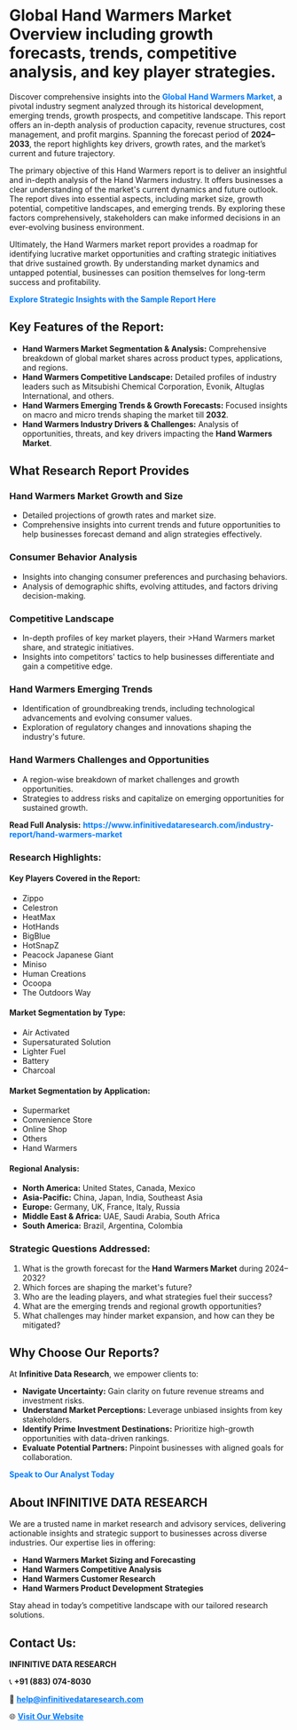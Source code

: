 <h1>Global Hand Warmers Market Overview including growth forecasts, trends, competitive analysis, and key player strategies.</h1>
<p>
Discover comprehensive insights into the 
<a href="https://www.infinitivedataresearch.com/industry-report/hand-warmers-market" rel="dofollow" style="color: #007BFF; text-decoration: none;"><strong>Global Hand Warmers Market</strong></a>, a pivotal industry segment analyzed through its historical development, emerging trends, growth prospects, and competitive landscape. This report offers an in-depth analysis of production capacity, revenue structures, cost management, and profit margins. Spanning the forecast period of <strong>2024–2033</strong>, the report highlights key drivers, growth rates, and the market’s current and future trajectory.
</p>
<p>
The primary objective of this Hand Warmers report is to deliver an insightful and in-depth analysis of the Hand Warmers industry. It offers businesses a clear understanding of the market's current dynamics and future outlook. The report dives into essential aspects, including market size, growth potential, competitive landscapes, and emerging trends. By exploring these factors comprehensively, stakeholders can make informed decisions in an ever-evolving business environment.
</p>
<p>
Ultimately, the Hand Warmers market report provides a roadmap for identifying lucrative market opportunities and crafting strategic initiatives that drive sustained growth. By understanding market dynamics and untapped potential, businesses can position themselves for long-term success and profitability.
</p>
<p>
<a href="https://www.infinitivedataresearch.com/request-sample/reportId=112655" style="color: #007BFF; text-decoration: none;"><strong>Explore Strategic Insights with the Sample Report Here</strong></a>
</p>

<h2>Key Features of the Report:</h2>
<ul>
<li><strong>Hand Warmers Market Segmentation & Analysis:</strong> Comprehensive breakdown of global market shares across product types, applications, and regions.</li>
<li><strong>Hand Warmers Competitive Landscape:</strong> Detailed profiles of industry leaders such as Mitsubishi Chemical Corporation, Evonik, Altuglas International, and others.</li>
<li><strong>Hand Warmers Emerging Trends & Growth Forecasts:</strong> Focused insights on macro and micro trends shaping the market till <strong>2032</strong>.</li>
<li><strong>Hand Warmers Industry Drivers & Challenges:</strong> Analysis of opportunities, threats, and key drivers impacting the <strong>Hand Warmers Market</strong>.</li>
</ul>

<h2>What Research Report Provides</h2>
<h3>Hand Warmers Market Growth and Size</h3>
<ul>
<li>Detailed projections of growth rates and market size.</li>
<li>Comprehensive insights into current trends and future opportunities to help businesses forecast demand and align strategies effectively.</li>
</ul>

<h3>Consumer Behavior Analysis</h3>
<ul>
<li>Insights into changing consumer preferences and purchasing behaviors.</li>
<li>Analysis of demographic shifts, evolving attitudes, and factors driving decision-making.</li>
</ul>

<h3>Competitive Landscape</h3>
<ul>
<li>In-depth profiles of key market players, their >Hand Warmers market share, and strategic initiatives.</li>
<li>Insights into competitors' tactics to help businesses differentiate and gain a competitive edge.</li>
</ul>

<h3>Hand Warmers Emerging Trends</h3>
<ul>
<li>Identification of groundbreaking trends, including technological advancements and evolving consumer values.</li>
<li>Exploration of regulatory changes and innovations shaping the industry's future.</li>
</ul>

<h3>Hand Warmers Challenges and Opportunities</h3>
<ul>
<li>A region-wise breakdown of market challenges and growth opportunities.</li>
<li>Strategies to address risks and capitalize on emerging opportunities for sustained growth.</li>
</ul>
<p><strong>Read Full Analysis:</strong> <a href="https://www.infinitivedataresearch.com/industry-report/hand-warmers-market" rel="dofollow" style="color: #007BFF; text-decoration: none;"><strong>https://www.infinitivedataresearch.com/industry-report/hand-warmers-market</strong></a></p>
<h3>Research Highlights:</h3>
<h4>Key Players Covered in the Report:</h4>
<ul><li>Zippo</li><li>Celestron</li><li>HeatMax</li><li>HotHands</li><li>BigBlue</li><li>HotSnapZ</li><li>Peacock Japanese Giant</li><li>Miniso</li><li>Human Creations</li><li>Ocoopa</li><li>The Outdoors Way</li></ul>
<h4>Market Segmentation by Type:</h4>
<ul><li>Air Activated</li><li>Supersaturated Solution</li><li>Lighter Fuel</li><li>Battery</li><li>Charcoal</li></ul>
<h4>Market Segmentation by Application:</h4>
<ul><li>Supermarket</li><li>Convenience Store</li><li>Online Shop</li><li>Others</li><li>Hand Warmers</li></ul>

<h4>Regional Analysis:</h4>
<ul>
<li><strong>North America:</strong> United States, Canada, Mexico</li>
<li><strong>Asia-Pacific:</strong> China, Japan, India, Southeast Asia</li>
<li><strong>Europe:</strong> Germany, UK, France, Italy, Russia</li>
<li><strong>Middle East & Africa:</strong> UAE, Saudi Arabia, South Africa</li>
<li><strong>South America:</strong> Brazil, Argentina, Colombia</li>
</ul>

<h3>Strategic Questions Addressed:</h3>
<ol>
<li>What is the growth forecast for the <strong>Hand Warmers Market</strong> during 2024–2032?</li>
<li>Which forces are shaping the market's future?</li>
<li>Who are the leading players, and what strategies fuel their success?</li>
<li>What are the emerging trends and regional growth opportunities?</li>
<li>What challenges may hinder market expansion, and how can they be mitigated?</li>
</ol>

<h2>Why Choose Our Reports?</h2>
<p>At <strong>Infinitive Data Research</strong>, we empower clients to:</p>
<ul>
<li><strong>Navigate Uncertainty:</strong> Gain clarity on future revenue streams and investment risks.</li>
<li><strong>Understand Market Perceptions:</strong> Leverage unbiased insights from key stakeholders.</li>
<li><strong>Identify Prime Investment Destinations:</strong> Prioritize high-growth opportunities with data-driven rankings.</li>
<li><strong>Evaluate Potential Partners:</strong> Pinpoint businesses with aligned goals for collaboration.</li>
</ul>
<p><a href="https://www.infinitivedataresearch.com/industry-report/hand-warmers-market" rel="dofollow" style="color: #007BFF; text-decoration: none;"><strong>Speak to Our Analyst Today</strong></a></p>

<h2>About INFINITIVE DATA RESEARCH</h2>
<p>We are a trusted name in market research and advisory services, delivering actionable insights and strategic support to businesses across diverse industries. Our expertise lies in offering:</p>
<ul>
<li><strong>Hand Warmers Market Sizing and Forecasting</strong></li>
<li><strong>Hand Warmers Competitive Analysis</strong></li>
<li><strong>Hand Warmers Customer Research</strong></li>
<li><strong>Hand Warmers Product Development Strategies</strong></li>
</ul>
<p>Stay ahead in today’s competitive landscape with our tailored research solutions.</p>

<h2>Contact Us:</h2>
<p><strong>INFINITIVE DATA RESEARCH</strong></p>
<p>📞 <strong>+91 (883) 074-8030</strong></p>
<p>📧 <strong><a href="mailto:help@infinitivedataresearch.com" style="color: #007BFF;">help@infinitivedataresearch.com</a></strong></p>
<p>🌐 <strong><a href="https://www.infinitivedataresearch.com" rel="dofollow" style="color: #007BFF;">Visit Our Website</a></strong></p>